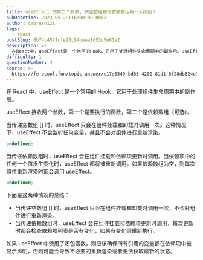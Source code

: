 ```yaml
---
title: useEffect 的第二个参数, 传空数组和传依赖数组有什么区别？
pubDatetime: 2023-05-29T16:00:00.000Z
author: caorushizi
tags:
  - react
postSlug: 6b74c4521cfe20c94beaa1d53c5e61a2
description: >-
  在React中，useEffect是一个常用的Hook，它用于处理组件生命周期中的副作用。useEffect接收两个参数，第一个是要执行的函数，第二个是依赖数组（可选）。当传递空数组\[\]时，use
difficulty: 1
questionNumber: 4
source: >-
  https://fe.ecool.fun/topic-answer/c17d0549-bd85-4202-81d1-8f28db624e5f?orderBy=updateTime&order=desc&tagId=13
---
```


在 React 中，useEffect 是一个常用的 Hook，它用于处理组件生命周期中的副作用。

useEffect 接收两个参数，第一个是要执行的函数，第二个是依赖数组（可选）。

当传递空数组 \[\] 时，useEffect 只会在组件挂载和卸载时调用一次。这种情况下，useEffect 不会监听任何变量，并且不会对组件进行重新渲染。

```typescript
undefined;
```

当传递依赖数组时，useEffect 会在组件挂载和依赖项更新时调用。当依赖项中的任何一个值发生变化时，useEffect 都将被重新调用。如果依赖数组为空，则每次组件重新渲染时都会调用 useEffect。

```typescript
undefined;
```

下面是这两种情况的总结：

- 当传递空数组 \[\] 时，useEffect 只会在组件挂载和卸载时调用一次，不会对组件进行重新渲染。
- 当传递依赖数组时，useEffect 会在组件挂载和依赖项更新时调用，每次更新时都会检查依赖项列表是否有变化，如果有变化则重新执行。

如果 useEffect 中使用了闭包函数，则应该确保所有引用的变量都在依赖项中被显示声明，否则可能会导致不必要的重新渲染或者无法获取最新的状态。
